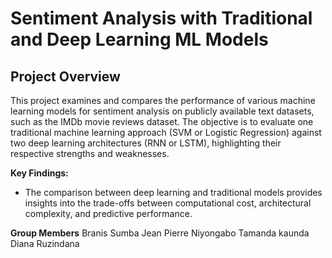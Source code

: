 # Sentiment Analysis with Traditional and Deep Learning ML Models

## Project Overview
This project examines and compares the performance of various machine learning models for sentiment analysis on publicly available text datasets, such as the IMDb movie reviews dataset. The objective is to evaluate one traditional machine learning approach (SVM or Logistic Regression) against two deep learning architectures (RNN or LSTM), highlighting their respective strengths and weaknesses.

**Key Findings:**
* The comparison between deep learning and traditional models provides insights into the trade-offs between computational cost, architectural complexity, and predictive performance.
  
**Group Members**
Branis Sumba
Jean Pierre Niyongabo
Tamanda kaunda
Diana Ruzindana
